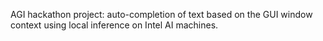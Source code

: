 AGI hackathon project: auto-completion of text based on the GUI window context using local inference on Intel AI machines.
